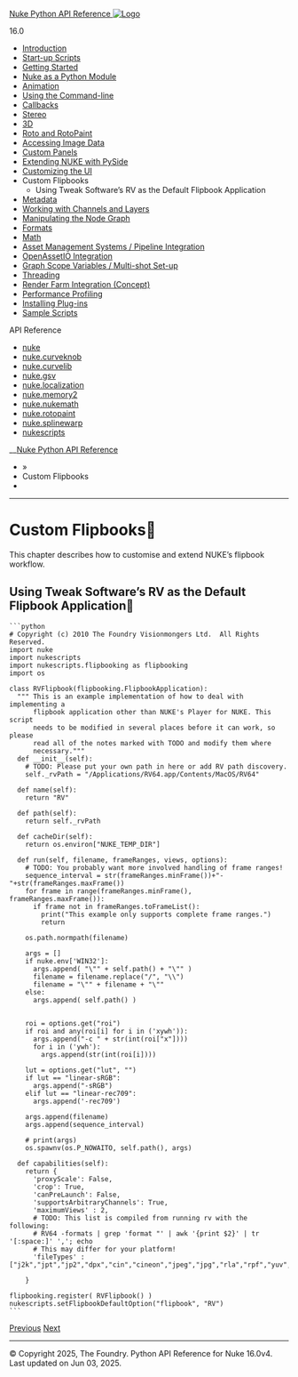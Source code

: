 [ Nuke Python API Reference ![Logo](_static/NukeApp128.png) ](index.html)

16.0 

  * [Introduction](intro.html)
  * [Start-up Scripts](startup.html)
  * [Getting Started](basics.html)
  * [Nuke as a Python Module](nuke_as_python_module.html)
  * [Animation](animation.html)
  * [Using the Command-line](command_line.html)
  * [Callbacks](callbacks.html)
  * [Stereo](stereo.html)
  * [3D](3D.html)
  * [Roto and RotoPaint](rotopaint.html)
  * [Accessing Image Data](image_data.html)
  * [Custom Panels](custom_panels.html)
  * [Extending NUKE with PySide](custom_panels.html#extending-nuke-with-pyside)
  * [Customizing the UI](custom_ui.html)
  * Custom Flipbooks
    * Using Tweak Software’s RV as the Default Flipbook Application
  * [Metadata](metadata.html)
  * [Working with Channels and Layers](channels.html)
  * [Manipulating the Node Graph](dag.html)
  * [Formats](formats.html)
  * [Math](math.html)
  * [Asset Management Systems / Pipeline Integration](asset.html)
  * [OpenAssetIO Integration](openassetio.html)
  * [Graph Scope Variables / Multi-shot Set-up](gsv.html)
  * [Threading](threading.html)
  * [Render Farm Integration (Concept)](render_farm.html)
  * [Performance Profiling](performance.html)
  * [Installing Plug-ins](installing_plugins.html)
  * [Sample Scripts](samples.html)



API Reference

  * [nuke](_autosummary/nuke.html)
  * [nuke.curveknob](_autosummary/nuke.curveknob.html)
  * [nuke.curvelib](_autosummary/nuke.curvelib.html)
  * [nuke.gsv](_autosummary/nuke.gsv.html)
  * [nuke.localization](_autosummary/nuke.localization.html)
  * [nuke.memory2](_autosummary/nuke.memory2.html)
  * [nuke.nukemath](_autosummary/nuke.nukemath.html)
  * [nuke.rotopaint](_autosummary/nuke.rotopaint.html)
  * [nuke.splinewarp](_autosummary/nuke.splinewarp.html)
  * [nukescripts](_autosummary/nukescripts.html)



__[Nuke Python API Reference](index.html)

  * [](index.html) »
  * Custom Flipbooks
  * 


* * *

# Custom Flipbooks

This chapter describes how to customise and extend NUKE’s flipbook workflow.

## Using Tweak Software’s RV as the Default Flipbook Application
    
    
    ```python
    # Copyright (c) 2010 The Foundry Visionmongers Ltd.  All Rights Reserved.
    import nuke
    import nukescripts
    import nukescripts.flipbooking as flipbooking
    import os
    
    class RVFlipbook(flipbooking.FlipbookApplication):
      """ This is an example implementation of how to deal with implementing a
          flipbook application other than NUKE's Player for NUKE. This script
          needs to be modified in several places before it can work, so please
          read all of the notes marked with TODO and modify them where
          necessary."""
      def __init__(self):
        # TODO: Please put your own path in here or add RV path discovery.
        self._rvPath = "/Applications/RV64.app/Contents/MacOS/RV64"
    
      def name(self):
        return "RV"
    
      def path(self):
        return self._rvPath
    
      def cacheDir(self):
        return os.environ["NUKE_TEMP_DIR"]
    
      def run(self, filename, frameRanges, views, options):
        # TODO: You probably want more involved handling of frame ranges!
        sequence_interval = str(frameRanges.minFrame())+"-"+str(frameRanges.maxFrame())
        for frame in range(frameRanges.minFrame(), frameRanges.maxFrame()):
          if frame not in frameRanges.toFrameList():
            print("This example only supports complete frame ranges.")
            return
    
        os.path.normpath(filename)
    
        args = []
        if nuke.env['WIN32']:
          args.append( "\"" + self.path() + "\"" )
          filename = filename.replace("/", "\\")
          filename = "\"" + filename + "\""
        else:
          args.append( self.path() )
    
    
        roi = options.get("roi")
        if roi and any(roi[i] for i in ('xywh')):
          args.append("-c " + str(int(roi["x"])))
          for i in ('ywh'):
            args.append(str(int(roi[i])))
    
        lut = options.get("lut", "")
        if lut == "linear-sRGB":
          args.append("-sRGB")
        elif lut == "linear-rec709":
          args.append('-rec709')
    
        args.append(filename)
        args.append(sequence_interval)
    
        # print(args)
        os.spawnv(os.P_NOWAITO, self.path(), args)
    
      def capabilities(self):
        return {
          'proxyScale': False,
          'crop': True,
          'canPreLaunch': False,
          'supportsArbitraryChannels': True,
          'maximumViews' : 2,
          # TODO: This list is compiled from running rv with the following:
          # RV64 -formats | grep 'format "' | awk '{print $2}' | tr '[:space:]' ','; echo
          # This may differ for your platform!
          'fileTypes' : ["j2k","jpt","jp2","dpx","cin","cineon","jpeg","jpg","rla","rpf","yuv","exr","openexr","sxr","tif","tiff","sm","tex","tx","tdl","shd","targa","tga","tpic","rgbe","hdr","iff","png","z","zfile","sgi","bw","rgb","rgba","*mraysubfile*","movieproc","stdinfb","aiff","aif","aifc","wav","snd","au","mov","avi","mp4","m4v","dv"]
    
        }
    
    flipbooking.register( RVFlipbook() )
    nukescripts.setFlipbookDefaultOption("flipbook", "RV")
    ```

[ Previous](custom_ui.html "Customizing the UI") [Next ](metadata.html "Metadata")

* * *

© Copyright 2025, The Foundry. Python API Reference for Nuke 16.0v4. Last updated on Jun 03, 2025. 
